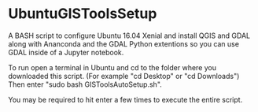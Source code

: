 # UbuntuGISToolsSetup
A BASH script to configure Ubuntu 16.04 Xenial and install QGIS and GDAL along with Ananconda and the GDAL Python extentions so you can use GDAL inside of a Jupyter notebook.

To run open a terminal in Ubuntu and cd to the folder where you downloaded this script. (For example "cd Desktop" or "cd Downloads")
Then enter "sudo bash GISToolsAutoSetup.sh".

You may be required to hit enter a few times to execute the entire script.
